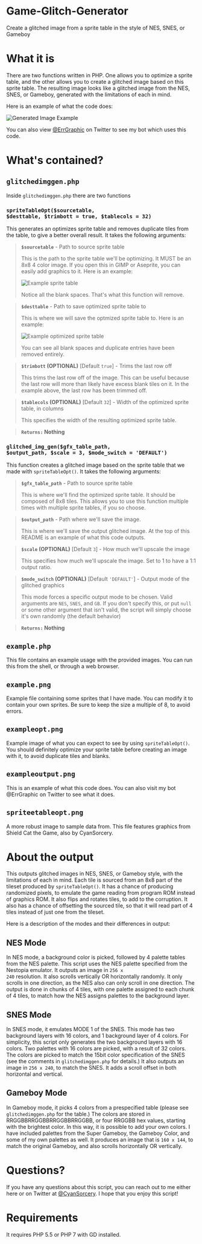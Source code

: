 # Game-Glitch-Generator
Create a glitched image from a sprite table in the style of NES, SNES, or Gameboy

# What it is
There are two functions written in PHP. One allows you to optimize a sprite table, and the other allows you to create a glitched image based on this sprite table. The resulting image looks like a glitched image from the NES, SNES, or Gameboy, generated with the limitations of each in mind.

Here is an example of what the code does:

![Generated Image Example](exampleoutput.png)

You can also view [@ErrGraphic](https://twitter.com/errgraphic) on Twitter to see my bot which uses this code.

# What's contained?

## <code>glitchedimggen.php</code>

Inside <code>glitchedimggen.php</code> there are two functions

### <code>spriteTableOpt($sourcetable, $desttable, $trimbott = true, $tablecols = 32)</code>
This generates an optimizes sprite table and removes duplicate tiles from the table, to give a better overall result. It takes the following arguments:

><b><code>$sourcetable</code></b> - Path to source sprite table
>
> This is the path to the sprite table we'll be optimizing. It MUST be an 8x8 4 color image. If you open this in GIMP or Aseprite, you can easily add graphics to it. Here is an example:
>
> ![Example sprite table](example.png)
>
> Notice all the blank spaces. That's what this function will remove.

><b><code>$desttable</code></b> - Path to save optimized sprite table to
>
> This is where we will save the optmized sprite table to. Here is an example:
>
> ![Example optimized sprite table](exampleopt.png)
>
> You can see all blank spaces and duplicate entries have been removed entirely.

> <b><code>$trimbott</code> (OPTIONAL)</b> [Default <code>true</code>] - Trims the last row off
>
> This trims the last row off of the image. This can be useful because the last row will more than likely have excess blank tiles on it. In the example above, the last row has been trimmed off.

> <b><code>$tablecols</code> (OPTIONAL)</b> [Default <code>32</code>] - Width of the optimized sprite table, in columns
>
> This specifies the width of the resulting optimized sprite table. 

> <b><code>Returns:</code> Nothing</b>

### <code>glitched_img_gen($gfx_table_path, $output_path, $scale = 3, $mode_switch = 'DEFAULT')</code>
This function creates a glitched image based on the sprite table that we made with <code>spriteTableOpt()</code>. It takes the following arguments:

> <b><code>$gfx_table_path</code></b> - Path to source sprite table
>
> This is where we'll find the optimized sprite table. It should be composed of 8x8 tiles. This allows you to use this function multiple times with multiple sprite tables, if you so choose.

><b><code>$output_path</code></b> - Path where we'll save the image.
>
> This is where we'll save the output glitched image. At the top of this README is an example of what this code outputs.

> <b><code>$scale</code> (OPTIONAL)</b> [Default <code>3</code>] - How much we'll upscale the image
>
> This specifies how much we'll upscale the image. Set to 1 to have a 1:1 output ratio.

> <b><code>$mode_switch</code> (OPTIONAL)</b> [Default <code>'DEFAULT'</code>] - Output mode of the glitched graphics
>
> This mode forces a specific output mode to be chosen. Valid arguments are <code>NES</code>, <code>SNES</code>, and <code>GB</code>. If you don't specify this, or put <code>null</code> or some other argument that isn't valid, the script will simply choose it's own randomly (the default behavior)

> <b><code>Returns:</code> Nothing</b>

## <code>example.php</code>

This file contains an example usage with the provided images. You can run this from the shell, or through a web browser.

## <code>example.png</code>

Example file containing some sprites that I have made. You can modify it to contain your own sprites. Be sure to keep the size a multiple of 8, to avoid errors.

## <code>exampleopt.png</code>

Example image of what you can expect to see by using <code>spriteTableOpt()</code>. You should definitely optimize your sprite table before creating an image with it, to avoid duplicate tiles and blanks.

## <code>exampleoutput.png</code>

This is an example of what this code does. You can also visit my bot @ErrGraphic on Twitter to see what it does.

## <code>spriteetableopt.png</code>

A more robust image to sample data from. This file features graphics from Shield Cat the Game, also by CyanSorcery.

# About the output

This outputs glitched images in NES, SNES, or Gameboy style, with the limitations of each in mind. Each tile is sourced from an 8x8 part of the tileset produced by <code>spriteTableOpt()</code>. It has a chance of producing randomized pixels, to emulate the game reading from program ROM instead of graphics ROM. It also flips and rotates tiles, to add to the corruption. It also has a chance of offsetting the sourced tile, so that it will read part of 4 tiles instead of just one from the tileset.

Here is a description of the modes and their differences in output:

## NES Mode

In NES mode, a background color is picked, followed by 4 palette tables from the NES palette. This script uses the NES palette specified from the Nestopia emulator. It outputs an image in <code>256 x 240</code> resolution. It also scrolls vertically OR horizontally randomly. It only scrolls in one direction, as the NES also can only scroll in one direction. The output is done in chunks of 4 tiles, with one palette assigned to each chunk of 4 tiles, to match how the NES assigns palettes to the background layer.

## SNES Mode

In SNES mode, it emulates MODE 1 of the SNES. This mode has two background layers with 16 colors, and 1 background layer of 4 colors. For simplicity, this script only generates the two background layers with 16 colors. Two palettes with 16 colors are picked, with a result of 32 colors. The colors are picked to match the 15bit color specification of the SNES (see the comments in <code>glitchedimggen.php</code> for details.) It also outputs an image in <code>256 x 240</code>, to match the SNES. It adds a scroll offset in both horizontal and vertical.

## Gameboy Mode

In Gameboy mode, it picks 4 colors from a prespecified table (please see <code>glitchedimggen.php</code> for the table.) The colors are stored in RRGGBBRRGGBBRRGGBBRRGGBB, or four RRGGBB hex values, starting with the brightest color. In this way, it is possible to add your own colors. I have included palettes from the Super Gameboy, the Gameboy Color, and some of my own palettes as well. It produces an image that is <code>160 x 144</code>, to match the original Gameboy, and also scrolls horizontally OR vertically.

# Questions?

If you have any questions about this script, you can reach out to me either here or on Twitter at [@CyanSorcery](https://twitter.com/CyanSorcery). I hope that you enjoy this script!

# Requirements
It requires PHP 5.5 or PHP 7 with GD installed.
